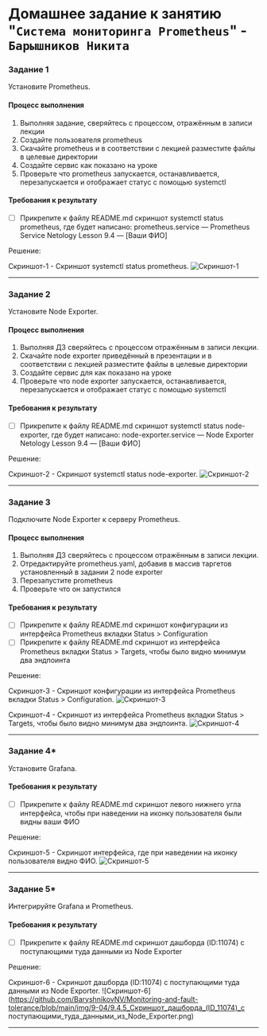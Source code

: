 # Домашнее задание к занятию "`Система мониторинга Prometheus`" - `Барышников Никита`


### Задание 1
Установите Prometheus.

#### Процесс выполнения
1. Выполняя задание, сверяйтесь с процессом, отражённым в записи лекции
2. Создайте пользователя prometheus
3. Скачайте prometheus и в соответствии с лекцией разместите файлы в целевые директории
4. Создайте сервис как показано на уроке
5. Проверьте что prometheus запускается, останавливается, перезапускается и отображает статус с помощью systemctl

#### Требования к результату
- [ ] Прикрепите к файлу README.md скриншот systemctl status prometheus, где будет написано: prometheus.service — Prometheus Service Netology Lesson 9.4 — [Ваши ФИО]

Решение:

Скриншот-1 - Скриншот systemctl status prometheus.
![Скриншот-1](https://github.com/BaryshnikovNV/Monitoring-and-fault-tolerance/blob/main/img/9-04/9.4.1_Cкриншот_systemctl_status_prometheus.png)

---

### Задание 2
Установите Node Exporter.

#### Процесс выполнения
1. Выполняя ДЗ сверяйтесь с процессом отражённым в записи лекции.
3. Скачайте node exporter приведённый в презентации и в соответствии с лекцией разместите файлы в целевые директории
4. Создайте сервис для как показано на уроке
5. Проверьте что node exporter запускается, останавливается, перезапускается и отображает статус с помощью systemctl

#### Требования к результату
- [ ] Прикрепите к файлу README.md скриншот systemctl status node-exporter, где будет написано: node-exporter.service — Node Exporter Netology Lesson 9.4 — [Ваши ФИО]

Решение:

Скриншот-2 - Скриншот systemctl status node-exporter.
![Скриншот-2](https://github.com/BaryshnikovNV/Monitoring-and-fault-tolerance/blob/main/img/9-04/9.4.2_Скриншот_systemctl_status_node-exporter.png)

---

### Задание 3
Подключите Node Exporter к серверу Prometheus.

#### Процесс выполнения
1. Выполняя ДЗ сверяйтесь с процессом отражённым в записи лекции.
2. Отредактируйте prometheus.yaml, добавив в массив таргетов установленный в задании 2 node exporter
3. Перезапустите prometheus
4. Проверьте что он запустился

#### Требования к результату
- [ ] Прикрепите к файлу README.md скриншот конфигурации из интерфейса Prometheus вкладки Status > Configuration
- [ ] Прикрепите к файлу README.md скриншот из интерфейса Prometheus вкладки Status > Targets, чтобы было видно минимум два эндпоинта

Решение:

Скриншот-3 - Скриншот конфигурации из интерфейса Prometheus вкладки Status > Configuration.
![Скриншот-3](https://github.com/BaryshnikovNV/Monitoring-and-fault-tolerance/blob/main/img/9-04/9.4.3.1_Скриншот_конфигурации_из_интерфейса_Prometheus_вкладки_Configuration.png)

Скриншот-4 - Скриншот из интерфейса Prometheus вкладки Status > Targets, чтобы было видно минимум два эндпоинта.
![Скриншот-4](https://github.com/BaryshnikovNV/Monitoring-and-fault-tolerance/blob/main/img/9-04/9.4.3.2_Скриншот_из_интерфейса_Prometheus_вкладки_Targets.png)

---

### Задание 4*
Установите Grafana.

#### Требования к результату
- [ ] Прикрепите к файлу README.md скриншот левого нижнего угла интерфейса, чтобы при наведении на иконку пользователя были видны ваши ФИО

Решение:

Скриншот-5 - Скриншот интерфейса, где при наведении на иконку пользователя видно ФИО.
![Скриншот-5](https://github.com/BaryshnikovNV/Monitoring-and-fault-tolerance/blob/main/img/9-04/9.4.4_Cкриншот_интерфейса_с_ФИО.png)

---

### Задание 5*
Интегрируйте Grafana и Prometheus.

#### Требования к результату
- [ ] Прикрепите к файлу README.md скриншот дашборда (ID:11074) с поступающими туда данными из Node Exporter

Решение:

Скриншот-6 - Скриншот дашборда (ID:11074) с поступающими туда данными из Node Exporter.
![Скриншот-6](https://github.com/BaryshnikovNV/Monitoring-and-fault-tolerance/blob/main/img/9-04/9.4.5_Скриншот_дашборда_(ID_11074)_с поступающими_туда_данными_из_Node_Exporter.png)

---